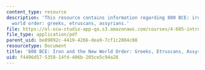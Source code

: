 ```yaml
---
content_type: resource
description: 'This resource contains information regarding 800 BCE: iron and the new
  world order: greeks, etruscans, assyrians.'
file: https://ol-ocw-studio-app-qa.s3.amazonaws.com/courses/4-605-introduction-to-the-history-and-theory-of-architecture-spring-2012/f4496d57535814fd406b205ce5c94a28_MIT4_605S12_lec08.pdf
file_type: application/pdf
parent_uid: be89892c-4419-4266-dea9-7cf1c2884c08
resourcetype: Document
title: '800 BCE: Iron and the New World Order: Greeks, Etruscans, Assyrians'
uid: f4496d57-5358-14fd-406b-205ce5c94a28
---
```

